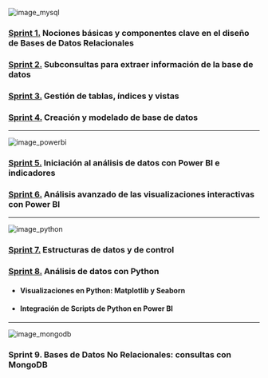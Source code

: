 ![image_mysql](https://github.com/natalyamn/DataAnalytics_ITAcademy/assets/161460223/d2ef617f-e0ce-42e6-ad34-95e63de9a457)

### [Sprint 1.](https://github.com/natalyamn/DataAnalytics_ITAcademy/tree/main/01.%20Sprint%201%20SQL) Nociones básicas y componentes clave en el diseño de Bases de Datos Relacionales

### [Sprint 2.](https://github.com/natalyamn/DataAnalytics_ITAcademy/tree/main/02.%20Sprint%202%20SQL) Subconsultas para extraer información de la base de datos

### [Sprint 3.](https://github.com/natalyamn/DataAnalytics_ITAcademy/tree/main/03.%20Sprint%203%20SQL) Gestión de tablas, índices y vistas 

### [Sprint 4.](https://github.com/natalyamn/DataAnalytics_ITAcademy/tree/main/04.%20Sprint%204%20SQL) Creación y modelado de base de datos
--------------------------------------------------------------------------------------------------------------------------------------------------------------------

![image_powerbi](https://github.com/natalyamn/DataAnalytics_ITAcademy/assets/161460223/dbd77f48-2f6d-497f-8c85-cb0b2b93f5fc)

### [Sprint 5.](https://github.com/natalyamn/DataAnalytics_ITAcademy/tree/main/05.%20Sprint%205%20PowerBI) Iniciación al análisis de datos con Power BI e indicadores

### [Sprint 6.](https://github.com/natalyamn/DataAnalytics_ITAcademy/tree/main/06.%20Sprint%206%20PowerBI) Análisis avanzado de las visualizaciones interactivas con Power BI
--------------------------------------------------------------------------------------------------------------------------------------------------------------------

![image_python](https://github.com/natalyamn/DataAnalytics_ITAcademy/assets/161460223/9484a4b9-ef11-4efc-ba60-a7e803f61f5a)

### [Sprint 7.](https://github.com/natalyamn/DataAnalytics_ITAcademy/tree/main/07.%20Sprint%207%20Python) Estructuras de datos y de control

### [Sprint 8.](https://github.com/natalyamn/DataAnalytics_ITAcademy/tree/main/08.%20Sprint%208%20Python) Análisis de datos con Python
* #### Visualizaciones en Python: Matplotlib y Seaborn
* #### Integración de Scripts de Python en Power BI
--------------------------------------------------------------------------------------------------------------------------------------------------------------------

![image_mongodb](https://github.com/natalyamn/DataAnalytics_ITAcademy/assets/161460223/8e302e6e-1561-4fd7-b029-c3cf62bdb429)

### Sprint 9. Bases de Datos No Relacionales: consultas con MongoDB

